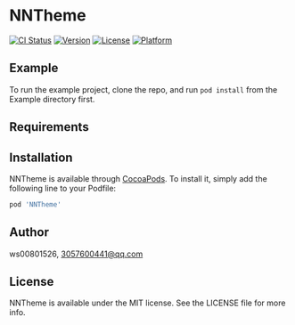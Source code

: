 # NNTheme

[![CI Status](http://img.shields.io/travis/ws00801526/NNTheme.svg?style=flat)](https://travis-ci.org/ws00801526/NNTheme)
[![Version](https://img.shields.io/cocoapods/v/NNTheme.svg?style=flat)](http://cocoapods.org/pods/NNTheme)
[![License](https://img.shields.io/cocoapods/l/NNTheme.svg?style=flat)](http://cocoapods.org/pods/NNTheme)
[![Platform](https://img.shields.io/cocoapods/p/NNTheme.svg?style=flat)](http://cocoapods.org/pods/NNTheme)

## Example

To run the example project, clone the repo, and run `pod install` from the Example directory first.

## Requirements

## Installation

NNTheme is available through [CocoaPods](http://cocoapods.org). To install
it, simply add the following line to your Podfile:

```ruby
pod 'NNTheme'
```

## Author

ws00801526, 3057600441@qq.com

## License

NNTheme is available under the MIT license. See the LICENSE file for more info.
